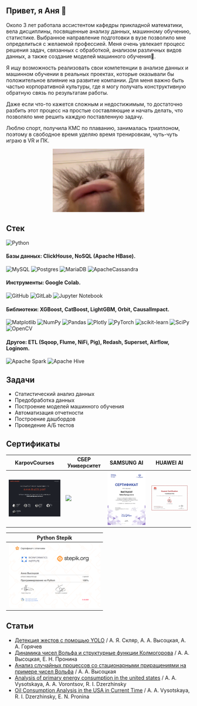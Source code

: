 ## Привет, я Аня 👋
Около 3 лет работала ассистентом кафедры прикладной математики, вела дисциплины, посвященные анализу данных, машинному обучению, статистике. Выбранное направление подготовки в вузе позволило мне определиться с желаемой профессией. Меня очень увлекает процесс решения задач, связанных с обработкой, анализом различных видов данных, а также создание моделей машинного обучения🚗.

Я ищу возможность реализовать свои компетенции в анализе данных и машинном обучении в реальных проектах, которые оказывали бы положительное влияние на развитие компании. Для меня важно быть частью корпоративной культуры, где я могу получать конструктивную обратную связь по результатам работы.

Даже если что-то кажется сложным и недостижимым, то достаточно разбить этот процесс на простые составляющие и начать делать, что позволяло мне решить каждую поставленную задачу.

Люблю спорт, получила КМС по плаванию, занималась триатлоном, поэтому в свободное время уделяю время тренировкам, чуть-чуть играю в VR и ПК.

<p align="center">

  <img width="250" src="Орангутанг.gif">

</p>

## Стек
![Python](https://img.shields.io/badge/python-3670A0?style=for-the-badge&logo=python&logoColor=ffdd54)
#### Базы данных: ClickHouse, NoSQL (Apache HBase).
![MySQL](https://img.shields.io/badge/mysql-4479A1.svg?style=for-the-badge&logo=mysql&logoColor=white)
![Postgres](https://img.shields.io/badge/postgres-%23316192.svg?style=for-the-badge&logo=postgresql&logoColor=white)
![MariaDB](https://img.shields.io/badge/MariaDB-003545?style=for-the-badge&logo=mariadb&logoColor=white)
![ApacheCassandra](https://img.shields.io/badge/cassandra-%231287B1.svg?style=for-the-badge&logo=apache-cassandra&logoColor=white)

#### Инструменты: Google Colab.
![GitHub](https://img.shields.io/badge/github-%23121011.svg?style=for-the-badge&logo=github&logoColor=white)
![GitLab](https://img.shields.io/badge/gitlab-%23181717.svg?style=for-the-badge&logo=gitlab&logoColor=white)
![Jupyter Notebook](https://img.shields.io/badge/jupyter-%23FA0F00.svg?style=for-the-badge&logo=jupyter&logoColor=white)

#### Библиотеки: XGBoost, CatBoost, LightGBM, Orbit, CausalImpact.
![Matplotlib](https://img.shields.io/badge/Matplotlib-%23ffffff.svg?style=for-the-badge&logo=Matplotlib&logoColor=black)
![NumPy](https://img.shields.io/badge/numpy-%23013243.svg?style=for-the-badge&logo=numpy&logoColor=white)
![Pandas](https://img.shields.io/badge/pandas-%23150458.svg?style=for-the-badge&logo=pandas&logoColor=white)
![Plotly](https://img.shields.io/badge/Plotly-%233F4F75.svg?style=for-the-badge&logo=plotly&logoColor=white)
![PyTorch](https://img.shields.io/badge/PyTorch-%23EE4C2C.svg?style=for-the-badge&logo=PyTorch&logoColor=white)
![scikit-learn](https://img.shields.io/badge/scikit--learn-%23F7931E.svg?style=for-the-badge&logo=scikit-learn&logoColor=white)
![SciPy](https://img.shields.io/badge/SciPy-%230C55A5.svg?style=for-the-badge&logo=scipy&logoColor=%white)
![OpenCV](https://img.shields.io/badge/opencv-%23white.svg?style=for-the-badge&logo=opencv&logoColor=white)

#### Другое: ETL (Sqoop, Flume, NiFi, Pig), Redash, Superset, Airflow, Loginom.
![Apache Spark](https://img.shields.io/badge/Apache%20Spark-FDEE21?style=flat-square&logo=apachespark&logoColor=black)
![Apache Hive](https://img.shields.io/badge/Apache%20Hive-FDEE21?style=for-the-badge&logo=apachehive&logoColor=black)

## Задачи
* Статистический анализ данных
* Предобработка данных
* Построение моделей машинного обучения
* Автоматизация отчетности
* Построение дашбордов
* Проведение А/Б тестов

## Сертификаты
|KarpovCourses|СБЕР Университет |SAMSUNG AI |HUAWEI AI |
|-------------|-----------------|-----------|----------|
|<img src="certificates/KarpovCoursesСимуляторАналитика.png" width="250">|<img src="certificates/СБЕР_Наука_о_данных.png" width="250">|<img src="certificates/SAMSUNG_AI_RUS.png" width="200">|<img src="certificates/HUAWEI_AI.png" width="250">

| Python Stepik |
|---------------|
|<img src="certificates/PythonStepik.png" width="250">|

## Статьи
* [Детекция жестов с помощью YOLO](https://www.elibrary.ru/item.asp?id=49955574) / А. Я. Скляр, А. А. Высоцкая, А. А. Горячев
* [Динамика чисел Вольфа и структурные функции Колмогорова](https://www.elibrary.ru/item.asp?id=54680096) / А. А. Высоцкая, Е. Н. Пронина
* [Анализ случайных процессов со стационарными приращениями на примере чисел Вольфа](https://cyberleninka.ru/article/n/analiz-sluchaynyh-protsessov-so-statsionarnymi-prirascheniyami-na-primere-chisel-volfa) / А. А. Высоцкая
* [Analysis of primary energy consumption in the united states](https://wseas.com/journals/ps/2021/a365116-009(2021).pdf) / A. A. Vysotskaya, A. A. Vorontsov, R. I. Dzerzhinsky
* [Oil Consumption Analysis in the USA in Current Time](https://link.springer.com/chapter/10.1007/978-3-030-90318-3_10) / A. A. Vysotskaya, R. I. Dzerzhinsky, E. N. Pronina


<!--
**anVysa/anVysa** is a ✨ _special_ ✨ repository because its `README.md` (this file) appears on your GitHub profile.
